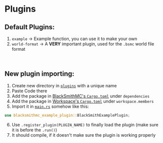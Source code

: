 # Plugins

## Default Plugins:

1. `example` -> Example function, you can use it to make your own
2. `world-format` -> A **VERY** important plugin, used for the `.bsmc` world file format

<br>

## New plugin importing:

1. Create new directory in [`plugins`](../plugins/) with a unique name
2. Paste Code there
3. Add the package in [BlackSmithMC's `Cargo.toml`](../blacksmith/Cargo.toml) under `dependencies`
3. Add the package in [Workspace's `Cargo.toml`](../Cargo.toml) under `workspace.members`
5. Import it in [`main.rs`](../blacksmith/src/main.rs) somehow like this:

```rust
use blacksmithmc_example_plugin::BlackSmithExamplePlugin;
```

6. Use `.register_plugin(PLUGIN_NAME)` to finally load the plugin (make sure it is before the `.run()`)
7. It should compile, if it doesn't make sure the plugin is working properly
